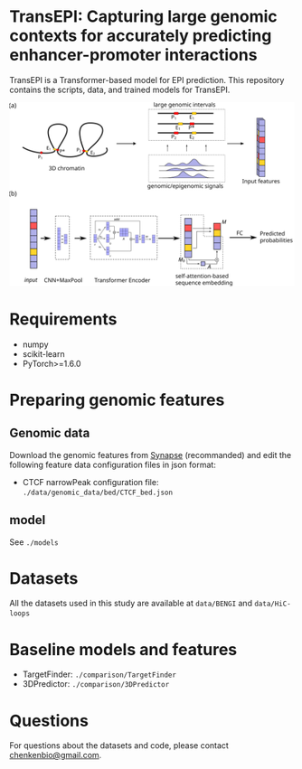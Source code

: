 # TransEPI: Capturing large genomic contexts for accurately predicting enhancer-promoter interactions

TransEPI is a Transformer-based model for EPI prediction. 
This repository contains the scripts, data, and trained models for TransEPI.

![TransEPI](./figures/Figure1.svg)

# Requirements

* numpy
* scikit-learn
* PyTorch>=1.6.0

# Preparing genomic features

## Genomic data  
Download the genomic features from [Synapse](https://www.synapse.org/#!Synapse:syn26156164) (recommanded) and edit the following feature data configuration files in json format:  
- CTCF narrowPeak configuration file: `./data/genomic_data/bed/CTCF_bed.json`  


## model

See `./models`

# Datasets

All the datasets used in this study are available at `data/BENGI` and `data/HiC-loops`

# Baseline models and features   

- TargetFinder: `./comparison/TargetFinder`   
- 3DPredictor: `./comparison/3DPredictor`  


# Questions
For questions about the datasets and code, please contact [chenkenbio@gmail.com](mailto:chenkenbio@gmail.com).

